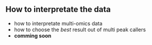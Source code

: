 ## How to interpretate the data
- how to interpretate multi-omics data
- how to choose the *best* result out of multi peak callers  
- **comming soon**


